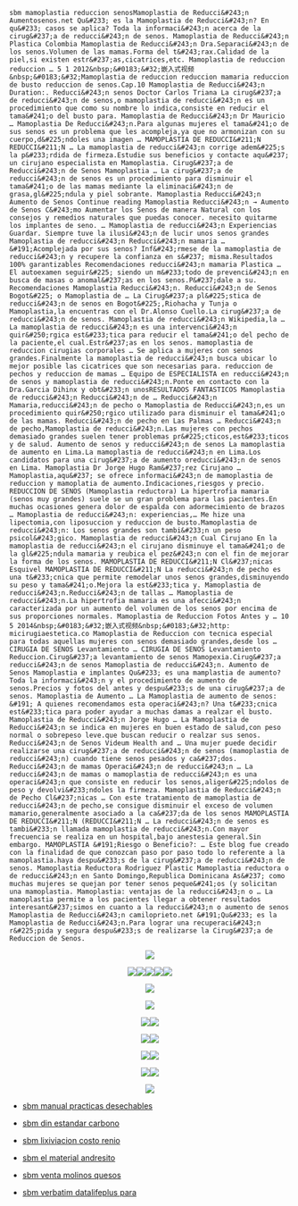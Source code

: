 
```
sbm mamoplastia reduccion senosMamoplastia de Reducci&#243;n Aumentosenos.net Qu&#233; es la Mamoplastia de Reducci&#243;n? En qu&#233; casos se aplica? Toda la informaci&#243;n acerca de la cirug&#237;a de reducci&#243;n de senos. Mamoplastia de Reducci&#243;n Plastica Colombia Mamoplastia de Reducci&#243;n Dra.Separaci&#243;n de los senos.Volumen de las mamas.Forma del t&#243;rax.Calidad de la piel,si existen estr&#237;as,cicatrices,etc. Mamoplastia de reduccion reduccion … 5 1 2012&nbsp;&#0183;&#32;嵌入式视频&nbsp;&#0183;&#32;Mamoplastia de reduccion reduccion mamaria reduccion de busto reduccion de senos.Cap.10 Mamoplastia de Reducci&#243;n Duration:. Reducci&#243;n senos Doctor Carlos Triana La cirug&#237;a de reducci&#243;n de senos,o mamoplastia de reducci&#243;n es un procedimiento que como su nombre lo indica,consiste en reducir el tama&#241;o del busto para. Mamoplastia de Reducci&#243;n Dr Mauricio … Mamoplastia De Reducci&#243;n.Para algunas mujeres el tama&#241;o de sus senos es un problema que les acompleja,ya que no armonizan con su cuerpo,d&#225;ndoles una imagen … MAMOPLASTIA DE REDUCCI&#211;N REDUCCI&#211;N … La mamoplastia de reducci&#243;n corrige adem&#225;s la p&#233;rdida de firmeza.Estudie sus beneficios y contacte aqu&#237; un cirujano especialista en Mamoplastia. Cirug&#237;a de Reducci&#243;n de Senos Mamoplastia … La cirug&#237;a de reducci&#243;n de senos es un procedimiento para disminuir el tama&#241;o de las mamas mediante la eliminaci&#243;n de grasa,gl&#225;ndula y piel sobrante. Mamoplastia Reducci&#243;n Aumento de Senos Continue reading Mamoplastia Reducci&#243;n → Aumento de Senos C&#243;mo Aumentar los Senos de manera Natural con los consejos y remedios naturales que puedas conocer. necesito quitarme los implantes de seno. … Mamoplastia de reducci&#243;n Experiencias Guardar.️ Siempre tuve la ilusi&#243;n de lucir unos senos grandes Mamoplastia de reducci&#243;n Reducci&#243;n mamaria … &#191;Acomplejada por sus senos? Inf&#243;rmese de la mamoplastia de reducci&#243;n y recupere la confianza en s&#237; misma.Resultados 100% garantizables Recomendaciones reducci&#243;n mamaria Plastica … El autoexamen seguir&#225; siendo un m&#233;todo de prevenci&#243;n en busca de masas o anomal&#237;as en los senos.P&#237;dale a su. Recomendaciones Mamoplastia Reducci&#243;n. Reducci&#243;n de Senos Bogot&#225; o Mamoplastia de … La Cirug&#237;a pl&#225;stica de reducci&#243;n de senos en Bogot&#225;,Riohacha y Tunja o Mamoplastia,la encuentras con el Dr.Alonso Cuello.La cirug&#237;a de reducci&#243;n de senos. Mamoplastia de reducci&#243;n Wikipedia,la … La mamoplastia de reducci&#243;n es una intervenci&#243;n quir&#250;rgica est&#233;tica para reducir el tama&#241;o del pecho de la paciente,el cual.Estr&#237;as en los senos. mamoplastia de reduccion cirugias corporales … Se aplica a mujeres con senos grandes.Finalmente la mamoplastia de reducci&#243;n busca ubicar lo mejor posible las cicatrices que son necesarias para. reduccion de pechos y reduccion de mamas … Equipo de ESPECIALISTA en reducci&#243;n de senos y mamoplastia de reducci&#243;n.Ponte en contacto con la Dra.Garcia Dihinx y obt&#233;n unosRESULTADOS FANTASTICOS Mamoplastia de reducci&#243;n Reducci&#243;n de … Reducci&#243;n Mamaria,reducci&#243;n de pecho o Mamoplastia de Reducci&#243;n,es un procedimiento quir&#250;rgico utilizado para disminuir el tama&#241;o de las mamas. Reducci&#243;n de pecho en Las Palmas … Reducci&#243;n de pecho,Mamoplastia de reducci&#243;n.Las mujeres con pechos demasiado grandes suelen tener problemas pr&#225;cticos,est&#233;ticos y de salud. Aumento de senos y reducci&#243;n de senos La mamoplastia de aumento en Lima.La mamoplastia de reducci&#243;n en Lima.Los candidatos para una cirug&#237;a de aumento oreducci&#243;n de senos en Lima. Mamoplastia Dr Jorge Hugo Ram&#237;rez Cirujano … Mamoplastia,aqu&#237; se ofrece informaci&#243;n de mamoplastia de reduccion y mamoplatia de aumento.Indicaciones,riesgos y precio. REDUCCION DE SENOS (Mamoplastia reductora) La hipertrofia mamaria (senos muy grandes) suele se un gran problema para las pacientes.En muchas ocasiones genera dolor de espalda con adormecimiento de brazos … Mamoplastia de reducci&#243;n: experiencias,… Me hize una lipectomia,con liposuccion y reduccion de busto.Mamoplastia de reducci&#243;n: Los senos grandes son tambi&#233;n un peso psicol&#243;gico. Mamoplastia de reducci&#243;n Cual Cirujano En la mamoplastia de reducci&#243;n el cirujano disminuye el tama&#241;o de la gl&#225;ndula mamaria y reubica el pez&#243;n con el fin de mejorar la forma de los senos. MAMOPLASTIA DE REDUCCI&#211;N Cl&#237;nicas Esquivel MAMOPLASTIA DE REDUCCI&#211;N La reducci&#243;n de pecho es una t&#233;cnica que permite remodelar unos senos grandes,disminuyendo su peso y tama&#241;o.Mejora la est&#233;tica y. Mamoplastia de reducci&#243;n.Reducci&#243;n de tallas … Mamoplastia de reducci&#243;n.La hipertrofia mamaria es una afecci&#243;n caracterizada por un aumento del volumen de los senos por encima de sus proporciones normales. Mamoplastia de Reduccion Fotos Antes y … 10 5 2014&nbsp;&#0183;&#32;嵌入式视频&nbsp;&#0183;&#32;http: micirugiaestetica.co Mamoplastia de Reduccion con tecnica especial para todas aquellas mujeres con senos demasiado grandes,desde los … CIRUGIA DE SENOS Levantamiento … CIRUGIA DE SENOS Levantamiento Reduccion.Cirug&#237;a levantamiento de senos Mamopexia.Cirug&#237;a reducci&#243;n de senos Mamoplastia de reducci&#243;n. Aumento de Senos Mamoplastia e implantes Qu&#233; es una mamplastia de aumento? Toda la informaci&#243;n y el procedimiento de aumento de senos.Precios y fotos del antes y despu&#233;s de una cirug&#237;a de senos. Mamoplastia de Aumento … La Mamoplastia de aumento de senos: &#191; A quienes recomendamos esta operaci&#243;n? Una t&#233;cnica est&#233;tica para poder ayudar a muchas damas a realzar el busto. Mamoplastia de Reducci&#243;n Jorge Hugo … La Mamoplastia de Reducci&#243;n se indica en mujeres en buen estado de salud,con peso normal o sobrepeso leve.que buscan reducir o realzar sus senos. Reducci&#243;n de Senos Videum Health and … Una mujer puede decidir realizarse una cirug&#237;a de reducci&#243;n de senos (mamoplastia de reducci&#243;n) cuando tiene senos pesados y ca&#237;dos. Reducci&#243;n de mamas Operaci&#243;n de reducci&#243;n … La reducci&#243;n de mamas o mamoplastia de reducci&#243;n es una operaci&#243;n que consiste en reducir los senos,aliger&#225;ndolos de peso y devolvi&#233;ndoles la firmeza. Mamoplastia de Reducci&#243;n de Pecho Cl&#237;nicas … Con este tratamiento de mamoplastia de reducci&#243;n de pecho,se consigue disminuir el exceso de volumen mamario,generalmente asociado a la ca&#237;da de los senos MAMOPLASTIA DE REDUCCI&#211;N (REDUCCI&#211;N … La reducci&#243;n de senos es tambi&#233;n llamada mamoplastia de reducci&#243;n.Con mayor frecuencia se realiza en un hospital,bajo anestesia general.Sin embargo. MAMOPLASTIA &#191;Riesgo o Beneficio?: … Este blog fue creado con la finalidad de que conozcan paso por paso todo lo referente a la mamoplastia.haya despu&#233;s de la cirug&#237;a de reducci&#243;n de senos. Mamoplastia Reductora Rodriguez Plastic Mamoplastia reductora o de reducci&#243;n en Santo Domingo,Republica Dominicana As&#237; como muchas mujeres se quejan por tener senos peque&#241;os (y solicitan una mamoplastia. Mamoplastia: ventajas de la reducci&#243;n o … La mamoplastia permite a los pacientes llegar a obtener resultados interesant&#237;simos en cuanto a la reducci&#243;n o aumento de senos Mamoplastia de Reducci&#243;n camiloprieto.net &#191;Qu&#233; es la Mamoplastia de Reducci&#243;n.Para lograr una recuperaci&#243;n r&#225;pida y segura despu&#233;s de realizarse la Cirug&#237;a de Reduccion de Senos. 
```

<div align="center">

<a href="https://es-crusher.shibang-china.com/github&k=sbm+mamoplastia+reduccion+senos"><img src="https://static.shibang-china.com/es/crusher/logo.jpg"></a>

<a href="https://es-crusher.shibang-china.com/github&k=sbm+mamoplastia+reduccion+senos"><img src="https://static.shibang-china.com/es/crusher/index.jpg"></a><a href="https://es-crusher.shibang-china.com/material.htmlgithub&k=sbm+mamoplastia+reduccion+senos"><img src="https://static.shibang-china.com/es/crusher/material.jpg"></a><a href="https://es-crusher.shibang-china.com/application.htmlgithub&k=sbm+mamoplastia+reduccion+senos"><img src="https://static.shibang-china.com/es/crusher/application.jpg"></a><a href="https://es-crusher.shibang-china.com/aboutus.htmlgithub&k=sbm+mamoplastia+reduccion+senos"><img src="https://static.shibang-china.com/es/crusher/aboutus.jpg"></a><a href="https://es-crusher.shibang-china.com/contact.htmlgithub&k=sbm+mamoplastia+reduccion+senos"><img src="https://static.shibang-china.com/es/crusher/contact.jpg"></a>

<a href="https://es-crusher.shibang-china.com/github&k=sbm+mamoplastia+reduccion+senos"><img src="https://static.shibang-china.com/es/crusher/banner.jpg"></a>

<a href="https://swt.shibang-china.com/github&k=sbm+mamoplastia+reduccion+senos"><img src="https://static.shibang-china.com/es/crusher/text.jpg"></a>

<a href="https://swt.shibang-china.com/github&k=sbm+mamoplastia+reduccion+senos"><img src="https://static.shibang-china.com/es/crusher/chat.jpg"></a><a href="https://es-crusher.shibang-china.com/contact.htmlgithub&k=sbm+mamoplastia+reduccion+senos"><img src="https://static.shibang-china.com/es/crusher/message.jpg"></a>

<a href="https://es-crusher.shibang-china.com/products/pe.htmlgithub&k=sbm+mamoplastia+reduccion+senos"><img src="https://static.shibang-china.com/es/crusher/pe.jpg"></a><a href="https://es-crusher.shibang-china.com/products/pf.htmlgithub&k=sbm+mamoplastia+reduccion+senos"><img src="https://static.shibang-china.com/es/crusher/pf.jpg"></a>

<a href="https://es-crusher.shibang-china.com/products/hpt.htmlgithub&k=sbm+mamoplastia+reduccion+senos"><img src="https://static.shibang-china.com/es/crusher/hpt.jpg"></a><a href="https://es-crusher.shibang-china.com/products/vsi.htmlgithub&k=sbm+mamoplastia+reduccion+senos"><img src="https://static.shibang-china.com/es/crusher/vsi.jpg"></a>

<a href="https://es-crusher.shibang-china.com/products/klv.htmlgithub&k=sbm+mamoplastia+reduccion+senos"><img src="https://static.shibang-china.com/es/crusher/klv.jpg"></a><a href="https://es-crusher.shibang-china.com/products/portable.htmlgithub&k=sbm+mamoplastia+reduccion+senos"><img src="https://static.shibang-china.com/es/crusher/portable.jpg"></a>

<a href="https://swt.shibang-china.com/github&k=sbm+mamoplastia+reduccion+senos"><img src="https://static.shibang-china.com/es/crusher/case.jpg"></a>

</div>


* [sbm manual practicas desechables](sbm%20manual%20practicas%20desechables.md)

* [sbm din estandar carbono](sbm%20din%20estandar%20carbono.md)

* [sbm lixiviacion costo renio](sbm%20lixiviacion%20costo%20renio.md)

* [sbm el material andresito](sbm%20el%20material%20andresito.md)

* [sbm venta molinos quesos](sbm%20venta%20molinos%20quesos.md)

* [sbm verbatim datalifeplus para](sbm%20verbatim%20datalifeplus%20para.md)